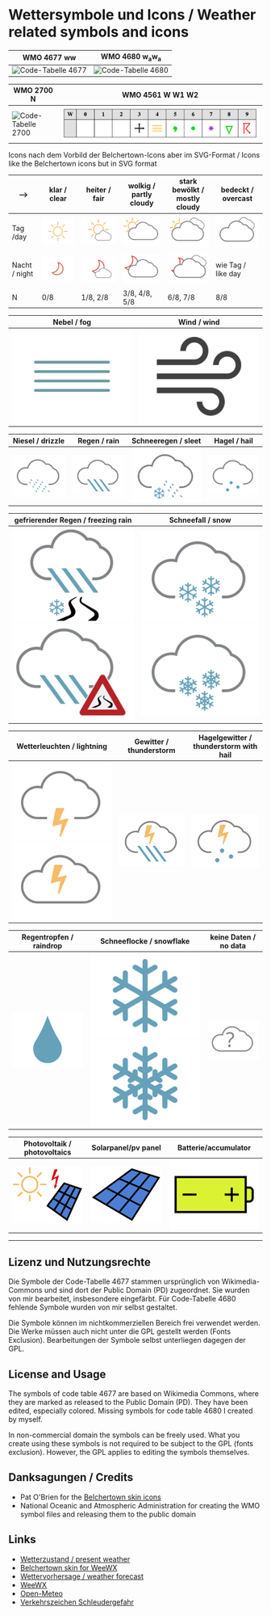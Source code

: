 # Wettersymbole und Icons / Weather related symbols and icons

WMO 4677 ww | WMO 4680 w<sub>a</sub>w<sub>a</sub>
------------|----------------
![Code-Tabelle 4677](WMO-code-table-4677-colored.png)  | ![Code-Tabelle 4680](WMO-code-table-4680-colored.png)

WMO 2700 N | WMO 4561 W W1 W2
-----------|--------------
![Code-Tabelle 2700](WMO-code-table-2700.png) | ![Code-Tabelle 4561](WMO-code-table-4561-colored.png)

Icons nach dem Vorbild der Belchertown-Icons aber im SVG-Format / Icons like the Belchertown icons but in SVG format

-->    | klar / clear | heiter / fair | wolkig / partly cloudy | stark bewölkt / mostly cloudy | bedeckt / overcast
----|-------------|--------------|-------------------------|-------------------------------|---------------------
Tag /day | ![clear day](weathericons/clear-day.svg) | ![mostly clear day](weathericons/mostly-clear-day.svg) | ![partly cloudy day](weathericons/partly-cloudy-day.svg) | ![mostly cloudy day](weathericons/mostly-cloudy-day.svg) | ![cloudy](weathericons/cloudy.svg)
Nacht / night |![clear night](weathericons/clear-night.svg) | ![mostly clear night](weathericons/mostly-clear-night.svg) | ![partly cloudy night](weathericons/partly-cloudy-night.svg) | ![mostly cloudy night](weathericons/mostly-cloudy-night.svg) | wie Tag / like day
N | 0/8 | 1/8, 2/8 | 3/8, 4/8, 5/8 | 6/8, 7/8 | 8/8

Nebel / fog | Wind / wind
------------|--------------
![fog](weathericons/fog.svg) | ![wind](weathericons/wind.svg)

Niesel / drizzle | Regen / rain | Schneeregen / sleet | Hagel / hail |
-----------------|--------------|---------------------|--------------|
![drizzle](weathericons/drizzle.svg) | ![rain](weathericons/rain.svg) | ![sleet](weathericons/sleet.svg) | ![hail](weathericons/hail.svg) | 

gefrierender Regen / freezing rain | Schneefall / snow
-----------------------------------|------------------
![freezingrain](weathericons/freezingrain.svg) ![freezingrain](weathericons/freezingrain2.svg) | ![snow](weathericons/snow.svg) ![snow2](weathericons/snow2.svg)

Wetterleuchten / lightning | Gewitter / thunderstorm | Hagelgewitter / thunderstorm with hail
---------------------------|-------------------------|---------------------------------------
![lightning](weathericons/lightning.svg) ![lightning](weathericons/lightning2.svg) | ![thunderstorm with rain](weathericons/thunderstorm.svg) | ![thunderstorm with hail](weathericons/thunderstorm-hail.svg)

Regentropfen / raindrop | Schneeflocke / snowflake | keine Daten / no data 
------------------------|--------------------------|-----------------------
![raindrop](weathericons/raindrop.svg) | ![snowflake](weathericons/snowflake.svg) ![snowflake](weathericons/snowflake2.svg) | ![no data](weathericons/unknown.svg) 

Photovoltaik / photovoltaics | Solarpanel/pv panel | Batterie/accumulator
-----------------------------|---------------------|---------------------
![photovoltaics](photovoltaics/photovoltaics.svg) | ![pv panel](photovoltaics/pvpanel.svg) | ![accu](photovoltaics/accumulator.svg)

----------------------------------------------------------------------------

## Lizenz und Nutzungsrechte

Die Symbole der Code-Tabelle 4677 stammen ursprünglich von Wikimedia-Commons
und sind dort der Public Domain (PD) zugeordnet. Sie wurden von mir 
bearbeitet, insbesondere eingefärbt. Für Code-Tabelle 4680 fehlende 
Symbole wurden von mir selbst gestaltet.

Die Symbole können im nichtkommerziellen Bereich frei verwendet werden.
Die Werke müssen auch nicht unter die GPL gestellt werden (Fonts
Exclusion). Bearbeitungen der Symbole selbst unterliegen dagegen
der GPL.

## License and Usage

The symbols of code table 4677 are based on Wikimedia Commons, where
they are marked as released to the Public Domain (PD). They have been 
edited, especially colored. Missing symbols for code table 4680 I created 
by myself.

In non-commercial domain the symbols can be freely used. What you create
using these symbols is not required to be subject to the GPL (fonts
exclusion). However, the GPL applies to editing the symbols themselves.

## Danksagungen / Credits

* Pat O'Brien for the [Belchertown skin icons](https://github.com/poblabs/weewx-belchertown)
* National Oceanic and Atmospheric Administration for creating the WMO symbol files and releasing them to the public domain

## Links

* [Wetterzustand / present weather](https://www.woellsdorf-wetter.de/info/presentweather.html)
* [Belchertown skin for WeeWX](https://github.com/poblabs/weewx-belchertown)
* [Wettervorhersage / weather forecast](https://github.com/roe-dl/weewx-DWD)
* [WeeWX](https://weewx.com)
* [Open-Meteo](https://open-meteo.com)
* [Verkehrszeichen Schleudergefahr](https://commons.wikimedia.org/wiki/File:Bild_111_-_Schleudergefahr,_StVO_DDR_1977.svg?uselang=de)
